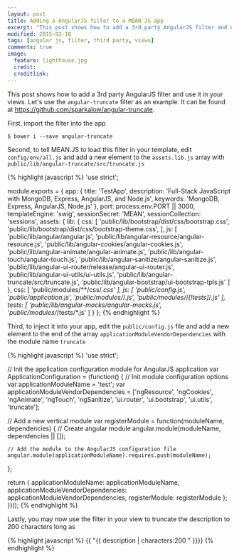 ```yaml
---
layout: post
title: Adding a AngularJS filter to a MEAN JS app
excerpt: "This post shows how to add a 3rd party AngularJS filter and use it in your views"
modified: 2015-02-10
tags: [angular js, filter, third party, views]
comments: true
image:
  feature: lighthouse.jpg
  credit: 
  creditlink: 
---
```


This post shows how to add a 3rd party AngularJS filter and use it in your views. Let's use the `angular-truncate` filter as an example.  It can be found at <https://github.com/sparkalow/angular-truncate>.


First, import the filter into the app

    $ bower i --save angular-truncate

Second, to tell MEAN.JS to load this filter in your template, edit `config/env/all.js` and add a new element to the `assets.lib.js` array with `public/lib/angular-truncate/src/truncate.js`

{% highlight javascript %}
'use strict';

module.exports = {
  app: {
    title: 'TestApp',
    description: 'Full-Stack JavaScript with MongoDB, Express, AngularJS, and Node.js',
    keywords: 'MongoDB, Express, AngularJS, Node.js'
  },
  port: process.env.PORT || 3000,
  templateEngine: 'swig',
  sessionSecret: 'MEAN',
  sessionCollection: 'sessions',
  assets: {
    lib: {
      css: [
        'public/lib/bootstrap/dist/css/bootstrap.css',
        'public/lib/bootstrap/dist/css/bootstrap-theme.css',
      ],
      js: [
        'public/lib/angular/angular.js',
        'public/lib/angular-resource/angular-resource.js', 
        'public/lib/angular-cookies/angular-cookies.js', 
        'public/lib/angular-animate/angular-animate.js', 
        'public/lib/angular-touch/angular-touch.js', 
        'public/lib/angular-sanitize/angular-sanitize.js', 
        'public/lib/angular-ui-router/release/angular-ui-router.js',
        'public/lib/angular-ui-utils/ui-utils.js',
        'public/lib/angular-truncate/src/truncate.js',
        'public/lib/angular-bootstrap/ui-bootstrap-tpls.js'
      ]
    },
    css: [
      'public/modules/**/css/*.css'
    ],
    js: [
      'public/config.js',
      'public/application.js',
      'public/modules/*/*.js',
      'public/modules/*/*[!tests]*/*.js'
    ],
    tests: [
      'public/lib/angular-mocks/angular-mocks.js',
      'public/modules/*/tests/*.js'
    ]
  }
};
{% endhighlight %}

Third, to inject it into your app, edit the `public/config.js` file and add a new element to the end of the array `applicationModuleVendorDependencies` with the module name `truncate`

{% highlight javascript %}
'use strict';

// Init the application configuration module for AngularJS application
var ApplicationConfiguration = (function() {
  // Init module configuration options
  var applicationModuleName = 'test';
  var applicationModuleVendorDependencies = ['ngResource', 'ngCookies',  'ngAnimate',  'ngTouch',  'ngSanitize',  'ui.router', 'ui.bootstrap', 'ui.utils', 'truncate'];

  // Add a new vertical module
  var registerModule = function(moduleName, dependencies) {
    // Create angular module
    angular.module(moduleName, dependencies || []);

    // Add the module to the AngularJS configuration file
    angular.module(applicationModuleName).requires.push(moduleName);
  };

  return {
    applicationModuleName: applicationModuleName,
    applicationModuleVendorDependencies: applicationModuleVendorDependencies,
    registerModule: registerModule
  };
})();
{% endhighlight %}

Lastly, you may now use the filter in your view to truncate the description to 200 characters long as 

{% highlight javascript %}
{{ "{{ description | characters:200 " }}}}
{% endhighlight %}

